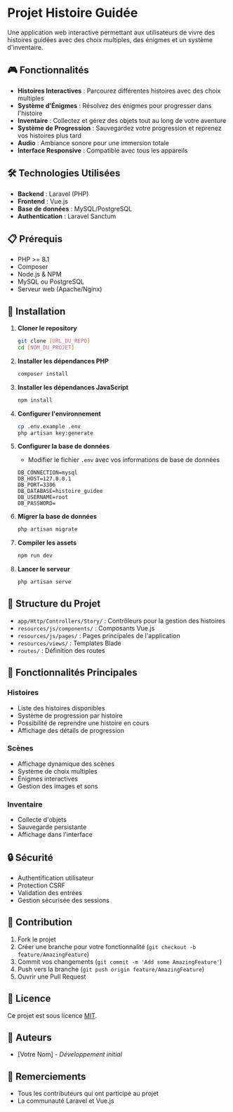 # Projet Histoire Guidée

Une application web interactive permettant aux utilisateurs de vivre des histoires guidées avec des choix multiples, des énigmes et un système d'inventaire.

## 🎮 Fonctionnalités

- **Histoires Interactives** : Parcourez différentes histoires avec des choix multiples
- **Système d'Énigmes** : Résolvez des énigmes pour progresser dans l'histoire
- **Inventaire** : Collectez et gérez des objets tout au long de votre aventure
- **Système de Progression** : Sauvegardez votre progression et reprenez vos histoires plus tard
- **Audio** : Ambiance sonore pour une immersion totale
- **Interface Responsive** : Compatible avec tous les appareils

## 🛠️ Technologies Utilisées

- **Backend** : Laravel (PHP)
- **Frontend** : Vue.js
- **Base de données** : MySQL/PostgreSQL
- **Authentication** : Laravel Sanctum

## 📋 Prérequis

- PHP >= 8.1
- Composer
- Node.js & NPM
- MySQL ou PostgreSQL
- Serveur web (Apache/Nginx)

## 🚀 Installation

1. **Cloner le repository**
   ```bash
   git clone [URL_DU_REPO]
   cd [NOM_DU_PROJET]
   ```

2. **Installer les dépendances PHP**
   ```bash
   composer install
   ```

3. **Installer les dépendances JavaScript**
   ```bash
   npm install
   ```

4. **Configurer l'environnement**
   ```bash
   cp .env.example .env
   php artisan key:generate
   ```

5. **Configurer la base de données**
   - Modifier le fichier `.env` avec vos informations de base de données
   ```env
   DB_CONNECTION=mysql
   DB_HOST=127.0.0.1
   DB_PORT=3306
   DB_DATABASE=histoire_guidee
   DB_USERNAME=root
   DB_PASSWORD=
   ```

6. **Migrer la base de données**
   ```bash
   php artisan migrate
   ```

7. **Compiler les assets**
   ```bash
   npm run dev
   ```

8. **Lancer le serveur**
   ```bash
   php artisan serve
   ```

## 🎯 Structure du Projet

- `app/Http/Controllers/Story/` : Contrôleurs pour la gestion des histoires
- `resources/js/components/` : Composants Vue.js
- `resources/js/pages/` : Pages principales de l'application
- `resources/views/` : Templates Blade
- `routes/` : Définition des routes

## 🎨 Fonctionnalités Principales

### Histoires
- Liste des histoires disponibles
- Système de progression par histoire
- Possibilité de reprendre une histoire en cours
- Affichage des détails de progression

### Scènes
- Affichage dynamique des scènes
- Système de choix multiples
- Énigmes interactives
- Gestion des images et sons

### Inventaire
- Collecte d'objets
- Sauvegarde persistante
- Affichage dans l'interface

## 🔒 Sécurité

- Authentification utilisateur
- Protection CSRF
- Validation des entrées
- Gestion sécurisée des sessions

## 🤝 Contribution

1. Fork le projet
2. Créer une branche pour votre fonctionnalité (`git checkout -b feature/AmazingFeature`)
3. Commit vos changements (`git commit -m 'Add some AmazingFeature'`)
4. Push vers la branche (`git push origin feature/AmazingFeature`)
5. Ouvrir une Pull Request

## 📝 Licence

Ce projet est sous licence [MIT](LICENSE).

## 👥 Auteurs

- [Votre Nom] - *Développement initial*

## 🙏 Remerciements

- Tous les contributeurs qui ont participé au projet
- La communauté Laravel et Vue.js
